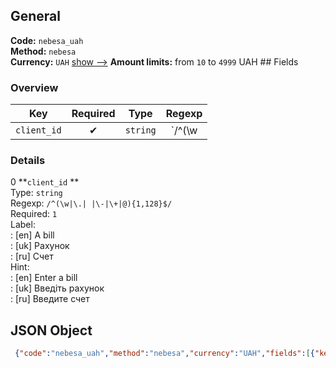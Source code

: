 ## General 
**Code:** `nebesa_uah`  
**Method:** `nebesa`  
**Currency:** `UAH` [show -->]() 
**Amount limits:** from `10`  to `4999`  UAH ## Fields 
### Overview 
|Key|Required|Type|Regexp| 
|:---:|:---:|:---:|:---:| 
|`client_id` |✔ |`string` |`/^(\w|\.| |\-|\+|@){1,128}$/` | 
 
### Details 
0 **`client_id` **  
Type: `string`  
Regexp: `/^(\w|\.| |\-|\+|@){1,128}$/`  
Required: `1`  
Label:  
: [en] A bill  
: [uk] Рахунок  
: [ru] Счет  
Hint:  
: [en] Enter a bill  
: [uk] Введіть рахунок  
: [ru] Введите счет  
## JSON Object 
```json
 {"code":"nebesa_uah","method":"nebesa","currency":"UAH","fields":[{"key":"client_id","type":"string","label":{"en":"A bill","uk":"\u0420\u0430\u0445\u0443\u043d\u043e\u043a","ru":"\u0421\u0447\u0435\u0442"},"regexp":"\/^(\\w|\\.| |\\-|\\+|@){1,128}$\/","required":true,"position":1,"hint":{"en":"Enter a bill","uk":"\u0412\u0432\u0435\u0434\u0456\u0442\u044c \u0440\u0430\u0445\u0443\u043d\u043e\u043a","ru":"\u0412\u0432\u0435\u0434\u0438\u0442\u0435 \u0441\u0447\u0435\u0442"},"example":"6789972"}],"amount_min":10,"amount_max":4999}```  

